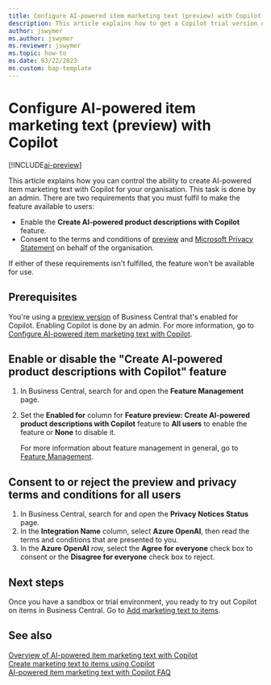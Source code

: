 ```yaml
---
title: Configure AI-powered item marketing text (preview) with Copilot
description: This article explains how to get a Copilot trial version of Business Central and enable Copilot on an environment
author: jswymer
ms.author: jswymer
ms.reviewer: jswymer
ms.topic: how-to
ms.date: 03/22/2023
ms.custom: bap-template
---
```


# Configure AI-powered item marketing text (preview) with Copilot

[!INCLUDE[ai-preview](includes/ai-preview.md)]

This article explains how you can control the ability to create AI-powered item marketing text with Copilot for your organisation. This task is done by an admin. There are two requirements that you must fulfil to make the feature available to users:

- Enable the **Create AI-powered product descriptions with Copilot** feature.
- Consent to the terms and conditions of [preview](https://dynamics.microsoft.com/legaldocs/supp-dynamics365-preview/) and [Microsoft Privacy Statement](https://go.microsoft.com/fwlink/?LinkId=521839) on behalf of the organisation.

If either of these requirements isn't fulfilled, the feature won't be available for use.

## Prerequisites

You're using a [preview version](ai-preview-getstarted.md) of Business Central that's enabled for Copilot. Enabling Copilot is done by an admin. For more information, go to [Configure AI-powered item marketing text with Copilot](enable-ai.md).

## Enable or disable the "Create AI-powered product descriptions with Copilot" feature

1. In Business Central, search for and open the **Feature Management** page.
2. Set the **Enabled for** column for **Feature preview: Create AI-powered product descriptions with Copilot** feature to **All users** to enable the feature or **None** to disable it.

   For more information about feature management in general, go to [Feature Management](/dynamics365/business-central/dev-itpro/administration/feature-management).

## Consent to or reject the preview and privacy terms and conditions for all users

1. In Business Central, search for and open the **Privacy Notices Status** page.
2. In the **Integration Name** column, select **Azure OpenAI**, then read the terms and conditions that are presented to you.
3. In the **Azure OpenAI** row, select the **Agree for everyone** check box to consent or the **Disagree for everyone** check box to reject.

## Next steps

Once you have a sandbox or trial environment, you ready to try out Copilot on items in Business Central. Go to [Add marketing text to items](item-marketing-text.md).  

## See also

[Overview of AI-powered item marketing text with Copilot](ai-overview.md)  
[Create marketing text to items using Copilot](item-marketing-text.md)  
[AI-powered item marketing text with Copilot FAQ](ai-faq.md)  